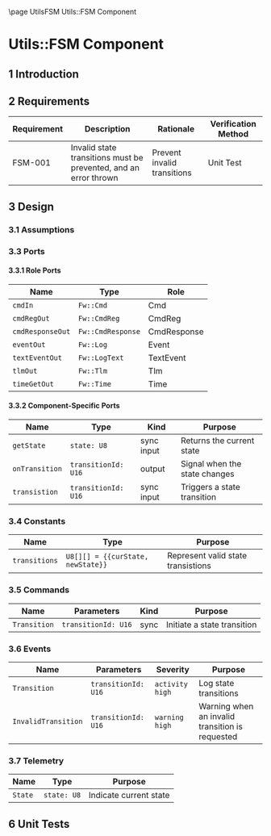 \page UtilsFSM Utils::FSM Component
# Utils::FSM Component

## 1 Introduction

## 2 Requirements

Requirement | Description | Rationale | Verification Method
---- | ---- | ---- | ----
FSM-001 | Invalid state transitions must be prevented, and an error thrown | Prevent invalid transitions | Unit Test

## 3 Design

### 3.1 Assumptions

### 3.3 Ports

#### 3.3.1 Role Ports

Name | Type | Role
---- | ---- | ----
`cmdIn` | `Fw::Cmd` | Cmd
`cmdRegOut` | `Fw::CmdReg` | CmdReg
`cmdResponseOut` | `Fw::CmdResponse` | CmdResponse
`eventOut` | `Fw::Log` | Event
`textEventOut` | `Fw::LogText` | TextEvent
`tlmOut` | `Fw::Tlm` | Tlm
`timeGetOut` | `Fw::Time` | Time

#### 3.3.2 Component-Specific Ports

Name | Type | Kind | Purpose
---- | ---- | ---- | ----
`getState` | `state: U8` | sync input | Returns the current state
`onTransition` | `transitionId: U16` | output | Signal when the state changes
`transistion` | `transitionId: U16` | sync input | Triggers a state transition

### 3.4 Constants

Name | Type | Purpose
---- | ---- | ----
`transitions` | `U8[][] = {{curState, newState}}` | Represent valid state transistions

### 3.5 Commands

Name | Parameters | Kind | Purpose
---- | ---- | ---- | ---- 
`Transition` | `transitionId: U16` | sync | Initiate a state transition

### 3.6 Events

Name | Parameters | Severity | Purpose
---- | ---- | ---- | ----
`Transition` | `transitionId: U16` | `activity high` | Log state transitions
`InvalidTransition` | `transitionId: U16` | `warning high` | Warning when an invalid transition is requested

### 3.7 Telemetry

Name | Type | Purpose
---- | ---- | ----
`State` | `state: U8` | Indicate current state

## 6 Unit Tests
